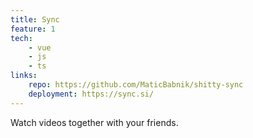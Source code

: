 ```yaml
---
title: Sync
feature: 1
tech:
    - vue
    - js
    - ts
links:
    repo: https://github.com/MaticBabnik/shitty-sync
    deployment: https://sync.si/
---
```


Watch videos together with your friends.
